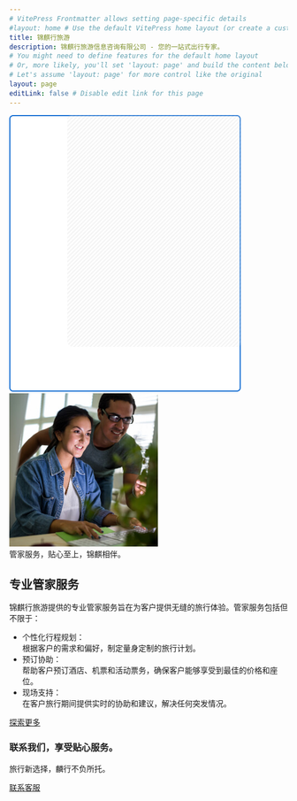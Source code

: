 ```yaml
---
# VitePress Frontmatter allows setting page-specific details
#layout: home # Use the default VitePress home layout (or create a custom one)
title: 锦麒行旅游
description: 锦麒行旅游信息咨询有限公司 - 您的一站式出行专家。
# You might need to define features for the default home layout
# Or, more likely, you'll set 'layout: page' and build the content below
# Let's assume 'layout: page' for more control like the original
layout: page
editLink: false # Disable edit link for this page
---
```


<!-- Vue component for the Hero Slider -->
<HeroSlider />

<!-- Feature Section -->
<FeatureHighlights />

<!-- About Section Snippet -->
<section class="about-section-snippet section-padding pt-0">
  <div class="container">
    <div class="about-wrapper">
      <div class="row">
        <div class="col-lg-6">
          <!-- Image handled via CSS potentially or simple img tag if needed -->
          <div class="about-image-items">
             <div class="border-shape">
                  <img src="/assets/img/about/border-shape.png" alt="shape-img">
              </div>
              <div class="about-image bg-cover" style="background-image: url('/assets/img/about/about.jpg');">
                 <!-- Simple img for the inner one -->
                  <div class="about-image-2">
                      <img src="/assets/img/about/about-2.jpg" alt="about-img">
                  </div>
              </div>
          </div>
        </div>
        <div class="col-lg-6 mt-5 mt-lg-0">
          <div class="about-content">
            <div class="section-title">
              <span>管家服务，贴心至上，锦麒相伴。</span>
              <h2>专业管家服务</h2>
            </div>
            <p class="mt-4 mt-md-0">
              锦麒行旅游提供的专业管家服务旨在为客户提供无缝的旅行体验。管家服务包括但不限于：
            </p>
            <!-- Circle progress bar needs custom component or removal -->
            <ul class="about-list">
              <li><i class="far fa-check me-2"></i>个性化行程规划：<br>根据客户的需求和偏好，制定量身定制的旅行计划。</li>
              <li><i class="far fa-check me-2"></i>预订协助：<br>帮助客户预订酒店、机票和活动票务，确保客户能够享受到最佳的价格和座位。</li>
              <li><i class="far fa-check me-2"></i>现场支持：<br>在客户旅行期间提供实时的协助和建议，解决任何突发情况。</li>
            </ul>
            <div class="about-author">
              <div class="about-button">
                <a href="/about.html" class="theme-btn"> <!-- VitePress handles the .html removal -->
                  <span>探索更多 <i class="fas fa-chevron-right"></i></span>
                </a>
              </div>
            </div>
          </div>
        </div>
      </div>
    </div>
  </div>
</section>

<!-- Service Section Carousel -->
<ServiceCarousel class="section-bg" title="技术驱动" tagline="锦麒，出行的智能选择。" showContactButton="true" />

<!-- Trusted Client Section / Full Travel Arrangements -->
<TrustedClientSection />

<!-- Brand Section -->
<!--<BrandCarousel title="相关合作伙伴" />-->

<!-- Case Studies Section -->
<CaseStudies />

<!-- Counter Section -->
<CounterSection class="section-bg" />

<!-- Testimonial Section -->
<TestimonialSection title="客户评价" tagline="锦麒，我的旅行专家。" />

<!-- CTA Chat Section -->
<section class="cta-chat-section section-padding pt-0">
    <div class="container">
        <div class="cta-chat-wrapper">
            <div class="chat-items">
                <div class="icon">
                    <i class="flaticon-chat"></i>
                </div>
                <div class="content">
                    <h3>联系我们，享受贴心服务。</h3>
                    <p>旅行新选择，麟行不负所托。</p>
                </div>
            </div>
            <a href="/contact.html" class="theme-btn bg-white">
               <span>联系客服 <i class="fas fa-chevron-right"></i></span>
            </a>
        </div>
    </div>
</section>